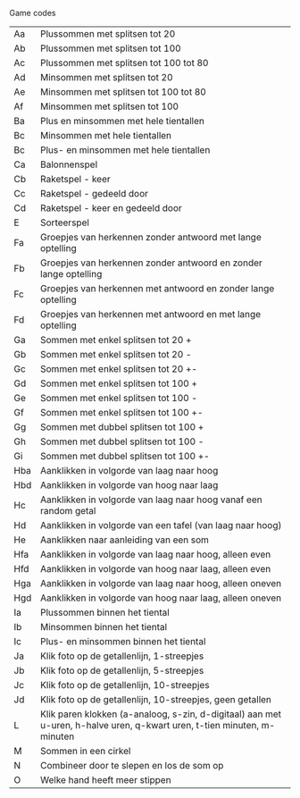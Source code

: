 Game codes

<table>
<tr><td>Aa</td><td>Plussommen met splitsen tot 20</td/></tr>
<tr><td>Ab</td><td>Plussommen met splitsen tot 100</td/></tr>
<tr><td>Ac</td><td>Plussommen met splitsen tot 100 tot 80</td/></tr>
<tr><td>Ad</td><td>Minsommen met splitsen tot 20</td/></tr>
<tr><td>Ae</td><td>Minsommen met splitsen tot 100 tot 80</td/></tr>
<tr><td>Af</td><td>Minsommen met splitsen tot 100</td/></tr>
<tr><td>Ba</td><td>Plus en minsommen met hele tientallen</td/></tr>
<tr><td>Bc</td><td>Minsommen met hele tientallen</td/></tr>
<tr><td>Bc</td><td>Plus- en minsommen met hele tientallen</td/></tr>
<tr><td>Ca</td><td>Balonnenspel</td/></tr>
<tr><td>Cb</td><td>Raketspel - keer</td/></tr>
<tr><td>Cc</td><td>Raketspel - gedeeld door</td/></tr>
<tr><td>Cd</td><td>Raketspel - keer en gedeeld door</td/></tr>
<tr><td>E</td><td>Sorteerspel</td/></tr>
<tr><td>Fa</td><td>Groepjes van herkennen zonder antwoord met lange optelling</td/></tr>
<tr><td>Fb</td><td>Groepjes van herkennen zonder antwoord en zonder lange optelling</td/></tr>
<tr><td>Fc</td><td>Groepjes van herkennen met antwoord en zonder lange optelling</td/></tr>
<tr><td>Fd</td><td>Groepjes van herkennen met antwoord en met lange optelling</td/></tr>
<tr><td>Ga</td><td>Sommen met enkel splitsen tot 20 +</td></tr>
<tr><td>Gb</td><td>Sommen met enkel splitsen tot 20 -</td></tr>
<tr><td>Gc</td><td>Sommen met enkel splitsen tot 20 +-</td></tr>
<tr><td>Gd</td><td>Sommen met enkel splitsen tot 100 +</td></tr>
<tr><td>Ge</td><td>Sommen met enkel splitsen tot 100 -</td></tr>
<tr><td>Gf</td><td>Sommen met enkel splitsen tot 100 +-</td></tr>
<tr><td>Gg</td><td>Sommen met dubbel splitsen tot 100 +</td></tr>
<tr><td>Gh</td><td>Sommen met dubbel splitsen tot 100 -</td></tr>
<tr><td>Gi</td><td>Sommen met dubbel splitsen tot 100 +-</td></tr>
<tr><td>Hba</td><td>Aanklikken in volgorde van laag naar hoog</td></tr>
<tr><td>Hbd</td><td>Aanklikken in volgorde van hoog naar laag</td></tr>
<tr><td>Hc</td><td>Aanklikken in volgorde van laag naar hoog vanaf een random getal</td></tr>
<tr><td>Hd</td><td>Aanklikken in volgorde van een tafel (van laag naar hoog)</td></tr>
<tr><td>He</td><td>Aanklikken naar aanleiding van een som</td></tr>
<tr><td>Hfa</td><td>Aanklikken in volgorde van laag naar hoog, alleen even</td></tr>
<tr><td>Hfd</td><td>Aanklikken in volgorde van hoog naar laag, alleen even</td></tr>
<tr><td>Hga</td><td>Aanklikken in volgorde van laag naar hoog, alleen oneven</td></tr>
<tr><td>Hgd</td><td>Aanklikken in volgorde van hoog naar laag, alleen oneven</td></tr>
<tr><td>Ia</td><td>Plussommen binnen het tiental</td></tr>
<tr><td>Ib</td><td>Minsommen binnen het tiental</td></tr>
<tr><td>Ic</td><td>Plus- en minsommen binnen het tiental</td></tr>
<tr><td>Ja</td><td>Klik foto op de getallenlijn, 1-streepjes</td></tr>
<tr><td>Jb</td><td>Klik foto op de getallenlijn, 5-streepjes</td></tr>
<tr><td>Jc</td><td>Klik foto op de getallenlijn, 10-streepjes</td></tr>
<tr><td>Jd</td><td>Klik foto op de getallenlijn, 10-streepjes, geen getallen</td></tr>
<tr><td>L</td><td>Klik paren klokken (a-analoog, s-zin, d-digitaal) aan met u-uren, h-halve uren, q-kwart uren, t-tien minuten, m-minuten</td></tr>
<tr><td>M</td><td>Sommen in een cirkel</td></tr>
<tr><td>N</td><td>Combineer door te slepen en los de som op</td></tr>
<tr><td>O</td><td>Welke hand heeft meer stippen</td></tr>
</table>
